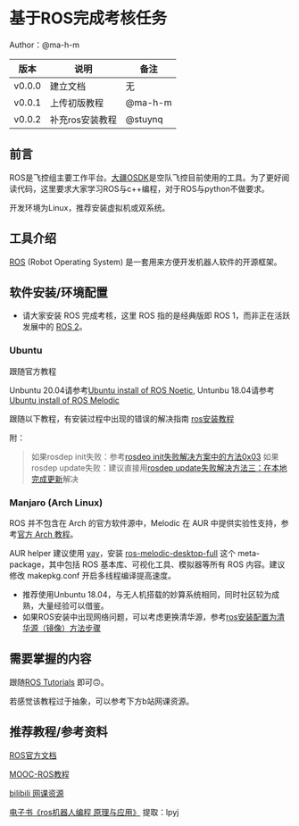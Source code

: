 # 基于ROS完成考核任务

Author：@ma-h-m

| 版本 | 说明 |备注|
| ---- | ---- | ---- |
| v0.0.0 | 建立文档 |无|
| v0.0.1 | 上传初版教程 |@ma-h-m|
| v0.0.2 | 补充ros安装教程 |@stuynq|

## 前言

ROS是飞控组主要工作平台。[大疆OSDK](https://developer.dji.com/cn/onboard-sdk/)是空队飞控目前使用的工具。为了更好阅读代码，这里要求大家学习ROS与c++编程，对于ROS与python不做要求。

开发环境为Linux，推荐安装虚拟机或双系统。

## 工具介绍
[ROS](https://www.ros.org/about-ros/) (Robot Operating System) 是一套用来方便开发机器人软件的开源框架。
## 软件安装/环境配置
* 请大家安装 ROS 完成考核，这里 ROS 指的是经典版即 ROS 1，而非正在活跃发展中的 [ROS 2](https://index.ros.org/doc/ros2/)。
### Ubuntu
跟随官方教程

Unbuntu 20.04请参考[Ubuntu install of ROS Noetic](http://wiki.ros.org/noetic/Installation/Ubuntu), Untunbu 18.04请参考[Ubuntu install of ROS Melodic](http://wiki.ros.org/melodic/Installation/Ubuntu)

跟随以下教程，有安装过程中出现的错误的解决指南
[ros安装教程](https://blog.csdn.net/KIK9973/article/details/118755045)

附：
> 如果rosdep init失败：参考[rosdeo init失败解决方案中的方法0x03](https://www.guyuehome.com/12640)
> 如果rosdep update失败：建议直接用[rosdep update失败解决方法三：在本地完成更新](https://blog.csdn.net/KIK9973/article/details/118755045)解决

### Manjaro (Arch Linux)
ROS 并不包含在 Arch 的官方软件源中，Melodic 在 AUR 中提供实验性支持，参考[官方 Arch 教程](http://wiki.ros.org/melodic/Installation/ArchLinux)。

AUR helper 建议使用 [yay](https://github.com/Jguer/yay)，安装 [ros-melodic-desktop-full](https://aur.archlinux.org/packages/ros-melodic-desktop-full) 这个 meta-package，其中包括 ROS 基本库、可视化工具、模拟器等所有 ROS 内容。建议修改 makepkg.conf 开启多线程编译提高速度。


* 推荐使用Unbuntu 18.04，与无人机搭载的妙算系统相同，同时社区较为成熟，大量经验可以借鉴。
* 如果ROS安装中出现网络问题，可以考虑更换清华源，参考[ros安装配置为清华源（镜像）方法步骤](https://blog.csdn.net/lxj362343/article/details/120213070)
## 需要掌握的内容

跟随[ROS Tutorials](http://wiki.ros.org/ROS/Tutorials) 即可🙃。

若感觉该教程过于抽象，可以参考下方b站网课资源。

## 推荐教程/参考资料
[ROS官方文档](http://wiki.ros.org/cn)

[MOOC-ROS教程](https://www.icourse163.org/course/ISCAS-1002580008)

[bilibili 网课资源](https://www.bilibili.com/video/BV1zt411G7Vn?from=search&seid=4645403767351408067&spm_id_from=333.337.0.0)

[电子书《ros机器人编程 原理与应用》](https://pan.baidu.com/s/1X4fVj_vxo_fVP7Td14Ap7A) 提取：lpyj
